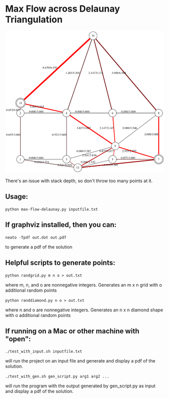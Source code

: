 # Max Flow across Delaunay Triangulation

![Example](example.png)

There's an issue with stack depth, so don't throw too many points at it.

## Usage:

`python max-flow-delaunay.py inputfile.txt`


## If graphviz installed, then you can:

`neato -Tpdf out.dot out.pdf`

to generate a pdf of the solution


## Helpful scripts to generate points:

`python randgrid.py m n o > out.txt`

where m, n, and o are nonnegative integers. 
Generates an m x n grid with o additional random points

`python randdiamond.py n o > out.txt`

where n and o are nonnegative integers. 
Generates an n x n diamond shape with o additional random points

## If running on a Mac or other machine with "open":

`./test_with_input.sh inputfile.txt`

will run the project on an input file and generate and display a pdf of the solution.

`./test_with_gen.sh gen_script.py arg1 arg2 ...`

will run the program with the output generated by gen_script.py as input and display a pdf of the solution.
